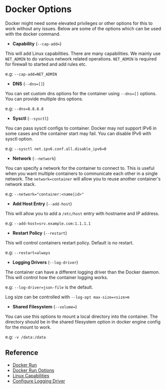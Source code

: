 # Docker Options

Docker might need some elevated privileges or other options for this to work without any issues. Below are some of the options which can be used with the docker command.

* **Capability** (`--cap-add=`)

This will add Linux capabilities. There are many capabilities. We mainly use `NET_ADMIN` to do various network related operations. `NET_ADMIN` is required for firewall to started and add rules etc.

e.g: `--cap-add=NET_ADMIN`

* **DNS** (`--dns=[]`)

You can set custom dns options for the container using `--dns=[]` options. You can provide multiple dns options.

e.g: `--dns=8.8.8.8`

* **Sysctl** (`--sysctl`)

You can pass sysctl configs to container. Docker may not support IPv6 in some cases and the container start may fail. You can disable IPv6 with sysctl option.

e.g: `--sysctl net.ipv6.conf.all.disable_ipv6=0`

* **Network** (`--network`)

You can specify a network for the container to connect to. This is useful when you want multiple containers to communicate each other in a single network. The `network=container` will allow you to reuse another container's network stack.

e.g: `--network="container:<name|id>"`

* **Add Host Entry** (`--add-host`)

This will allow you to add a `/etc/host` entry with hostname and IP address.

e.g: `--add-host=srv.example.com:1.1.1.1`

* **Restart Policy** (`--restart`)

This will control containers restart policy. Default is no restart.

e.g: `--restart=always`

* **Logging Drivers** (`--log-driver`)

The container can have a different logging driver than the Docker daemon. This will control how the container logging works.

e.g: `--log-driver=json-file` is the default.

Log size can be controlled with `--log-opt max-size=<size>m`

* **Shared Filesystem** (`--volume=`)

You can use this options to mount a local directory into the container. The directory should be in the shared filesystem option in docker engine config for the mount to work.

e.g: `-v /data:/data`


## Reference

* [Docker Run](https://docs.docker.com/engine/reference/commandline/run/)
* [Docker Run Options](https://docs.docker.com/engine/reference/run/)
* [Linux Capabilities](http://man7.org/linux/man-pages/man7/capabilities.7.html)
* [Configure Logging Driver](https://docs.docker.com/config/containers/logging/configure/)

